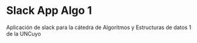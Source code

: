 # Slack App Algo 1

Aplicación de slack para la cátedra de Algoritmos y Estructuras de datos 1 de la UNCuyo
